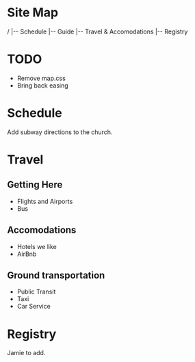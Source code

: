 # Site Map

/
|-- Schedule
|-- Guide
|-- Travel & Accomodations
|-- Registry

# TODO

- Remove map.css
- Bring back easing

# Schedule

Add subway directions to the church.

# Travel

## Getting Here

- Flights and Airports
- Bus

## Accomodations

- Hotels we like
- AirBnb

## Ground transportation

- Public Transit
- Taxi
- Car Service

# Registry

Jamie to add.
